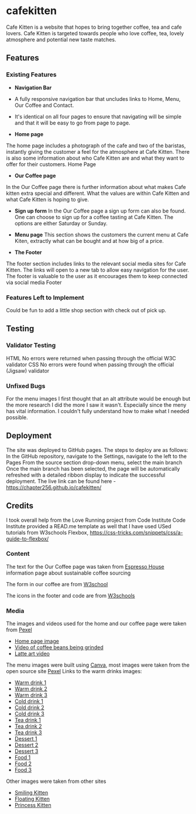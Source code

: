 # cafekitten
Cafe Kitten is a website that hopes to bring together coffee, tea and cafe lovers. Cafe Kitten is targeted towards people who love coffee, tea, lovely atmosphere and potential new taste matches.

## Features

### Existing Features
- __Navigation Bar__
- A fully responsive navigation bar that uncludes links to Home, Menu, Our Coffee and Contact. 
- It's identical on all four pages to ensure that navigating will be simple and that it will be easy to go from page to page.

- __Home page__ 

The home page includes a photograph of the cafe and two of the baristas, instantly giving the customer a feel for the atmosphere at Cafe Kitten. 
There is also some information about who Cafe Kitten are and what they want to offer for their customers. 
Home Page

- __Our Coffee page__ 

In the Our Coffee page there is further information about what makes Cafe kitten extra special and different. What the values are within Cafe Kitten and what Cafe Kitten is hoping to give.

- __Sign up form__
In the Our Coffee page a sign up form can also be found. One can choose to sign up for a coffee tasting at Cafe Kitten. The options are either Saturday or Sunday. 

- __Menu page__
This section shows the customers the current menu at Cafe Kiten, extractly what can be bought and at how big of a price. 

- __The Footer__

The footer section includes links to the relevant social media sites for Cafe Kitten. The links will open to a new tab to allow easy navigation for the user.
The footer is valuable to the user as it encourages them to keep connected via social media
Footer

### Features Left to Implement
Could be fun to add a little shop section with check out of pick up. 

## Testing

###  Validator Testing
HTML
No errors were returned when passing through the official W3C validator
CSS
No errors were found when passing through the official (Jigsaw) validator

### Unfixed Bugs
For the menu images I first thought that an alt attribute would be enough but the more research I did the more I saw it wasn't. Especially since the meny has vital information. I couldn't fully understand how to make what I needed possible.

## Deployment
The site was deployed to GitHub pages. The steps to deploy are as follows:
In the GitHub repository, navigate to the Settings, navigate to the left to the Pages 
From the source section drop-down menu, select the main branch
Once the main branch has been selected, the page will be automatically refreshed with a detailed ribbon display to indicate the successful deployment.
The live link can be found here - https://chapter256.github.io/cafekitten/

## Credits
I took overall help from the Love Running project from Code Institute 
Code Institute provided a READ.me template as well that I have used 
USed tutorials from W3schools
Flexbox, https://css-tricks.com/snippets/css/a-guide-to-flexbox/

### Content
The text for the Our Coffee page was taken from [Espresso House](https://tomorrowfriendly.com/planet/coffee/) information page about sustainable coffee sourcing

The form in our coffee are from [W3school](https://www.w3schools.com/howto/howto_css_contact_form.asp) 

The icons in the footer and code are from [W3schools](https://www.w3schools.com/howto/tryit.asp?filename=tryhow_css_social_media_buttons) 

### Media 
The images and videos used for the home and our coffee page were taken from [Pexel](www.pexel.com)
* [Home page image](https://www.pexels.com/photo/positive-women-working-in-cafeteria-in-daytime-6231611/)
* [Video of coffee beans being grinded](https://www.pexels.com/video/ground-coffee-from-a-coffee-bean-grinder-machine-2849942/)
* [Latte art video](https://www.pexels.com/video/a-person-making-a-latte-art-4932604/)

The menu images were built using [Canva](canva.com), most images were taken from the open source site [Pexel](pexel.com)
Links to the warm drinks images:
* [Warm drink 1](https://www.pexels.com/sv-se/foto/mat-tra-gryning-karlek-1036444/) 
* [Warm drink 2](https://www.pexels.com/sv-se/foto/tra-koffein-kaffe-kopp-1006297/)
* [Warm drink 3](https://www.pexels.com/sv-se/foto/mat-tra-koffein-kaffe-685527/)
* [Cold drink 1](https://www.pexels.com/sv-se/foto/kall-kaffe-dryck-mjolk-4790062/)
* [Cold drink 2](https://www.pexels.com/sv-se/foto/mat-kall-halsosam-hand-892615/)
* [Cold drink 3](https://www.pexels.com/sv-se/foto/kall-koffein-kaffe-dryck-5946975/)
* [Tea drink 1](https://www.pexels.com/sv-se/foto/mat-kall-manniskor-kvinna-6413701/)
* [Tea drink 2](https://www.pexels.com/sv-se/foto/mat-kall-halsosam-sommar-3323682/) 
* [Tea drink 3](pexels.com/sv-se/foto/halsosam-kopp-dryck-glas-1417945/)
* [Dessert 1 ](https://www.pexels.com/sv-se/foto/mat-choklad-efterratt-sot-7525125/)
* [Dessert 2](https://www.pexels.com/sv-se/foto/kakor-sotsaker-hemlagad-baka-5501148/)
* [Dessert 3](https://www.pexels.com/sv-se/foto/mat-oskarpa-hallon-efterratt-3323686/) 
* [Food 1](https://www.pexels.com/sv-se/foto/brod-mat-tra-frukost-11599632/)
* [Food 2](https://www.pexels.com/sv-se/foto/mat-tallrik-rostat-brod-halsosam-1824353/) 
* [Food 3](https://www.pexels.com/sv-se/foto/mat-tallrik-sallad-halsosam-2097090/)

Other images were taken from other sites
* [Smiling Kitten](https://img.buzzfeed.com/buzzfeed-static/static/enhanced/terminal05/2012/5/6/10/enhanced-buzz-16533-1336315569-4.jpg?downsize=600:*&output-format=auto&output-quality=auto)
* [Floating Kitten ](https://japantoday-asset.scdn3.secure.raxcdn.com/img/store/80/bc/2ff21aad7f86ecc1c4b6c1543a99831a1683/latte/_w850.jpg)
* [Princess Kitten](https://beenos.com/news-center/detail/20180129_mss_pr/)
